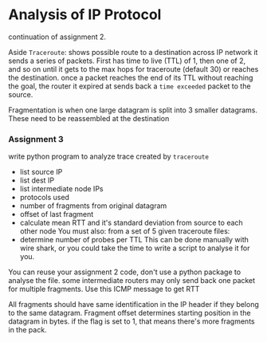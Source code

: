 # Analysis of IP Protocol
continuation of assignment 2.

Aside
`Traceroute`: shows possible route to a destination across IP network
it sends a series of packets. First has time to live (TTL) of 1, then one of 2, and so on until it gets to the max hops for traceroute (default 30) or reaches the destination.
once a packet reaches the end of its TTL without reaching the goal, the router it expired at sends back a `time exceeded` packet to the source.

Fragmentation is when one large datagram is split into 3 smaller datagrams. These need to be reassembled at the destination
### Assignment 3
write python program to analyze trace created by `traceroute`
- list source IP
- list dest IP
- list intermediate node IPs
- protocols used
- number of fragments from original datagram 
- offset of last fragment
- calculate mean RTT and it's standard deviation from source to each other node
You must also:
from a set of 5 given traceroute files:
- determine number of probes per TTL 
This can be done manually with wire shark, or you could take the time to write a script to analyse it for you.


You can reuse your assignment 2 code, don't use a python package to analyse the file.
some intermediate routers may only send back one packet for multiple fragments. Use this ICMP message to get RTT

All fragments should have same identification in the IP header if they belong to the same datagram. Fragment offset determines starting position in the datagram in bytes. if the flag is set to 1, that means there's more fragments in the pack.
